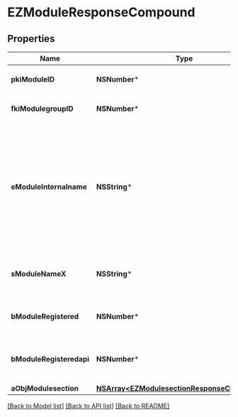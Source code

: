 # EZModuleResponseCompound

## Properties
Name | Type | Description | Notes
------------ | ------------- | ------------- | -------------
**pkiModuleID** | **NSNumber*** | The unique ID of the Module | 
**fkiModulegroupID** | **NSNumber*** | The unique ID of the Modulegroup | 
**eModuleInternalname** | **NSString*** | The Internal name of the Module.  This is theoretically an enum field but there are so many possibles values we decided not to list them all. | 
**sModuleNameX** | **NSString*** | The Name of the Module in the language of the requester | 
**bModuleRegistered** | **NSNumber*** | Whether the Module is registered or not | 
**bModuleRegisteredapi** | **NSNumber*** | Whether the Module is registered or not for api use | 
**aObjModulesection** | [**NSArray&lt;EZModulesectionResponseCompound&gt;***](EZModulesectionResponseCompound.md) |  | 

[[Back to Model list]](../README.md#documentation-for-models) [[Back to API list]](../README.md#documentation-for-api-endpoints) [[Back to README]](../README.md)


